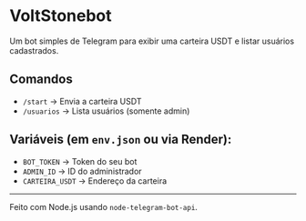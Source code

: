 # VoltStonebot

Um bot simples de Telegram para exibir uma carteira USDT e listar usuários cadastrados.

## Comandos
- `/start` → Envia a carteira USDT
- `/usuarios` → Lista usuários (somente admin)

## Variáveis (em `env.json` ou via Render):
- `BOT_TOKEN` → Token do seu bot
- `ADMIN_ID` → ID do administrador
- `CARTEIRA_USDT` → Endereço da carteira

---

Feito com Node.js usando `node-telegram-bot-api`.
